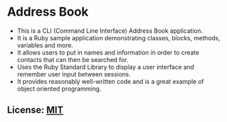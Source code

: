 
# Address Book
* This is a CLI (Command Line Interface) Address Book application. 
* It is a Ruby sample application demonstrating classes, blocks, methods, variables and more.
* It allows users to put in names and information in order to create contacts that can then be searched for.
* Uses the Ruby Standard Library to display a user interface and remember user input between sessions.
* It provides reasonably well-written code and is a great example of object oriented programming.

## License:  [MIT](http://github.com)
